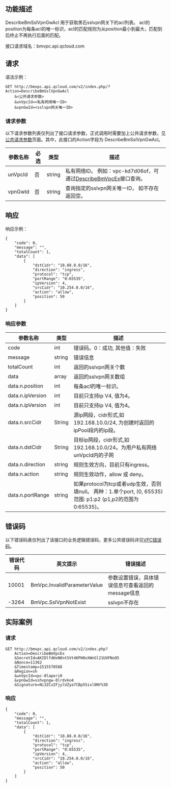 ## 功能描述
DescribeBmSslVpnGwAcl 用于获取黑石sslvpn网关下的acl列表。 acl的position为每条acl的唯一标识，acl的匹配规则为从position最小到最大，匹配到后终止不再执行后面的匹配。

接口请求域名：bmvpc.api.qcloud.com


## 请求

语法示例：
```
GET http://bmvpc.api.qcloud.com/v2/index.php/?Action=DescribeBmSslVpnGwAcl
    &<公共请求参数>
    &unVpcId=<私有网络唯一ID>
	&vpnGwId=<sslvpn网关唯一ID>
```

### 请求参数
以下请求参数列表仅列出了接口请求参数，正式调用时需要加上公共请求参数，见<a href="/doc/api/372/4153" title="公共请求参数">公共请求参数</a>页面。其中，此接口的Action字段为 DescribeBmSslVpnGwAcl。

| 参数名称 | 必选  | 类型 | 描述 |
|---------|---------|---------|---------|
| unVpcId | 否 | string | 私有网络ID。 例如：vpc-kd7d06of，可通过<a href="http://tcecqpoc.fsphere.cn/document/api/386/6646" title="DescribeBmVpcEx">DescribeBmVpcEx</a>接口查询。|
| vpnGwId | 否 | string | 查询指定的sslvpn网关唯一ID， 如不存在返回空。 |




## 响应
响应示例：
```
{
    "code": 0,
    "message": "",
    "totalCount": 1,
    "data": [
        {
            "dstCidr": "10.88.0.0/16",
            "direction": "ingress",
            "protocol": "tcp",
            "portRange": "0:65535",
            "ipVersion": 4,
            "srcCidr": "10.254.0.0/16",
            "action": "allow",
            "position": 50
        }
    ]
}
```
### 响应参数
| 参数名称 | 类型 | 描述 |
|---------|---------|---------|
| code | int | 错误码。0：成功, 其他值：失败|
| message | string | 错误信息|
| totalCount | int | 返回的sslvpn网关个数|
| data | array | 返回的sslvpn网关数组 |
| data.n.position | int | 每条acl的唯一标识。|
| data.n.ipVersion | int | 目前只支持ip V4, 值为4。|
| data.n.ipVersion | int | 目前只支持ip V4, 值为4。|
| data.n.srcCidr | String | 源ip网段，cidr形式,如 192.168.10.0/24, 为创建时返回的ipPool段内的ip段。|
| data.n.dstCidr | String | 目标ip网段，cidr形式,如 192.168.10.0/24。为用户私有网络unVpcId内的子网|
| data.n.direction | string | 规则生效方向，目前只有ingress。|
| data.n.action | string | 规则生效动作，allow 或 deny。|
| data.n.portRange | string | 如果protocol为tcp或者udp生效，否则填null。 两种：1.单个port,  (0, 65535) 范围: p1:p2 (p1,p2的范围为0:65535)。|


## 错误码
以下错误码表仅列出了该接口的业务逻辑错误码，更多公共错误码详见<a href="http://tcecqpoc.fsphere.cn/doc/api/245/4924" title="VPC错误码">VPC错误码</a>。
 
| 错误代码 | 英文提示 | 错误描述 |
|---------|---------|---------|
| 10001 | BmVpc.InvalidParameterValue | 参数设置错误，具体错误信息可查看返回的message信息 |
| -3264 | BmVpc.SslVpnNotExist | sslvpn不存在 |




## 实际案例
### 请求
```
GET http://bmvpc.api.qcloud.com/v2/index.php?
	Action=DescribeBmVpcEx
	&SecretId=AKIDlfdHxN0ntSVt4KPH0xXWnGl21UUFNoO5
	&Nonce=11362
	&Timestamp=1515570588
	&Region=sh
	&unVpcId=vpc-0lapori0
	&vpnGwId=sshvpngw-0lrdvko4
	&Signature=Ni3ZCuIFjylUZya7CBp5Sixl0NY%3D
```

### 响应
```
{
    "code": 0,
    "message": "",
    "totalCount": 1,
    "data": [
        {
            "dstCidr": "10.88.0.0/16",
            "direction": "ingress",
            "protocol": "tcp",
            "portRange": "0:65535",
            "ipVersion": 4,
            "srcCidr": "10.254.0.0/16",
            "action": "allow",
            "position": 50
        }
    ]
}
```